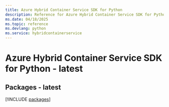 ```yaml
---
title: Azure Hybrid Container Service SDK for Python
description: Reference for Azure Hybrid Container Service SDK for Python
ms.date: 04/18/2025
ms.topic: reference
ms.devlang: python
ms.service: hybridcontainerservice
---
```

# Azure Hybrid Container Service SDK for Python - latest
## Packages - latest
[!INCLUDE [packages](hybrid-container-service-index.md)]